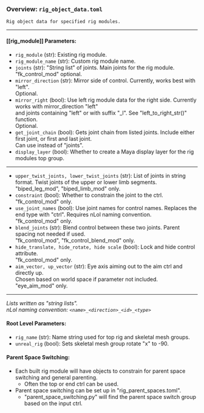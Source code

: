 ### Overview: `rig_object_data.toml`
```
Rig object data for specified rig modules.  
```
---
#### [[rig_module]] Parameters:
- `rig_module` (str): Existing rig module.
- `rig_module_name` (str): Custom rig module name. 
- `joints` (str): "String list" of joints. Main joints for the rig module.  
    "fk_control_mod" optional.
- `mirror_direction` (str): Mirror side of control. Currently, works best with "left".  
    Optional.
- `mirror_right` (bool): Use left rig module data for the right side. Currently works with mirror_direction "left"  
    and joints containing "left" or with suffix "_l".  See "left_to_right_str()" function.  
    Optional.
- `get_joint_chain` (bool): Gets joint chain from listed joints.  Include either first joint, or first and last joint.  
    Can use instead of "joints".
- `display_layer` (bool): Whether to create a Maya display layer for the rig modules top group.
---
- `upper_twist_joints, lower_twist_joints` (str): List of joints in string format. Twist joints of the upper or lower limb segments.  
    "biped_leg_mod", "biped_limb_mod" only. 
- `constraint` (bool): Whether to constrain the joint to the ctrl.  
    "fk_control_mod" only. 
- `use_joint_names` (bool): Use joint names for control names. Replaces the end type with "ctrl". Requires nLol naming convention.  
    "fk_control_mod" only. 
- `blend_joints` (str): Blend control between these two joints. Parent spacing not needed if used.  
    "fk_control_mod", "fk_control_blend_mod" only.
- `hide_translate, hide_rotate, hide scale` (bool): Lock and hide control attribute.  
    "fk_control_mod" only.
- `aim_vector, up_vector` (str): Eye axis aiming out to the aim ctrl and directly up.  
    Chosen based on world space if parameter not included.  
    "eye_aim_mod" only.
---
*Lists written as "string lists".*  
*nLol naming convention: `<name>_<direction>_<id>_<type>`*

#### Root Level Parameters:
- `rig_name` (str): Name string used for top rig and skeletal mesh groups.
- `unreal_rig` (bool): Sets skeletal mesh group rotate "x" to -90.

#### Parent Space Switching:
- Each built rig module will have objects to constrain for parent space switching and general parenting.  
    - Often the top or end ctrl can be used. 
- Parent space switching can be set up in "rig_parent_spaces.toml".
    - "parent_space_switching.py" will find the parent space switch group based on the input ctrl.